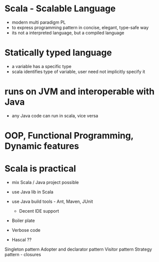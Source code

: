 # Scala - Scalable Language
- modern multi paradigm PL
- to express programming pattern in concise, elegant, type-safe way
- its not a interpreted language, but a compiled language

# Statically typed language
- a variable has a specific type
- scala identifies type of variable, user need not implicitly specify it

# runs on JVM and interoperable with Java
- any Java code can run in scala, vice versa

# OOP, Functional Programming, Dynamic features

# Scala is practical
- mix Scala / Java project possible
- use Java lib in Scala
- use Java build tools - Ant, Maven, JUnit
  - Decent IDE support

- Boiler plate
- Verbose code

- Hascal ??

Singleton pattern
Adopter and declarator pattern
Visitor pattern
Strategy pattern - closures
